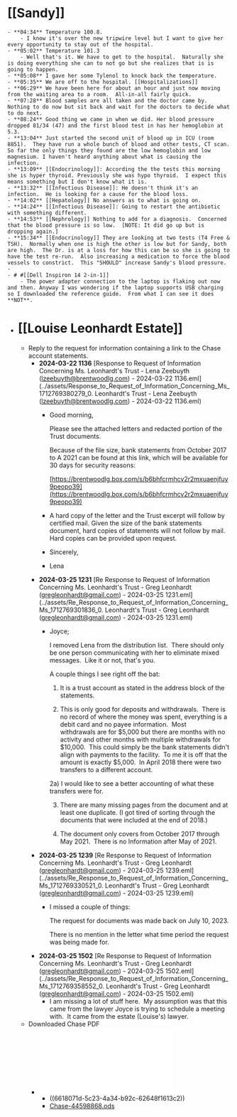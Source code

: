# [[Sandy]]
	- **04:34** Temperature 100.8.
		- I know it's over the new tripwire level but I want to give her every opportunity to stay out of the hospital.
	- **05:02** Temperature 101.3
		- Well that's it. We have to get to the hospital.  Naturally she is doing everything she can to not go but she realizes that is is going to happen.
	- **05:08** I gave her some Tylenol to knock back the temperature.
	- **05:35** We are off to the hospital. [[Hospitalizations]]
	- **06:29** We have been here for about an hour and just now moving from the waiting area to a room.  All-in-all fairly quick.
	- **07:28** Blood samples are all taken and the doctor came by.  Nothing to do now but sit back and wait for the doctors to decide what to do next.
	- **08:24** Good thing we came in when we did. Her blood pressure dropped 81/34 (47) and the first blood test in has her hemoglobin at 5.3.
	- **13:04** Just started the second unit of blood up in ICU (room 8851).  They have run a whole bunch of blood and other tests, CT scan.  So far the only things they found are the low hemoglobin and low magnesium. I haven't heard anything about what is causing the infection.
	- **13:09** [[Endocrinology]]: According the the tests this morning she is hyper thyroid. Previously she was hypo thyroid.  I expect this means something but I don't know what it is.
	- **13:32** [[Infectious Disease]]: He doesn't think it's an infection.  He is looking for a cause for the blood loss.
	- **14:02** [[Hepatology]] No answers as to what is going on.
	- **14:24** [[Infectious Disease]]: Going to restart the antibiotic with something different.
	- **14:53** [[Nephrology]] Nothing to add for a diagnosis.  Concerned that the blood pressure is so low.  [NOTE: It did go up but is dropping again.]
	- **15:34** [[Endocrinology]] They are looking at two tests (T4 Free & TSH).  Normally when one is high the other is low but for Sandy, both are high.  The Dr. is at a loss for how this can be so she is going to have the test re-run.  Also increasing a medication to force the blood vessels to constrict.  This "SHOULD" increase Sandy's blood pressure.
	-
	- # #[[Dell Inspiron 14 2-in-1]]
		- The power adapter connection to the laptop is flaking out now and then. Anyway I was wondering if the laptop supports USB charging so I downloaded the reference guide.  From what I can see it does **NOT**.
- # [[Louise Leonhardt Estate]]
	- Reply to the request for information containing a link to the Chase account statements.
		- **2024-03-22 1136** [Response to Request of Information Concerning Ms. Leonhardt's Trust - Lena Zeebuyth (lzeebuyth@brentwoodlg.com) - 2024-03-22 1136.eml](../assets/Response_to_Request_of_Information_Concerning_Ms_1712769380279_0. Leonhardt's Trust - Lena Zeebuyth (lzeebuyth@brentwoodlg.com) - 2024-03-22 1136.eml)
			- Good morning,
			  
			  Please see the attached letters and redacted portion of the Trust documents.
			  
			  Because of the file size, bank statements from October 2017 to A 2021 can be found at this link, which will be available for 30 days for security reasons:
			  
			  [https://brentwoodlg.box.com/s/b6bhfcrmhcv2r2mxuaenjfuy9peopo39](https://brentwoodlg.box.com/s/b6bhfcrmhcv2r2mxuaenjfuy9peopo39)
			- A hard copy of the letter and the Trust excerpt will follow by certified
			  mail. Given the size of the bank statements document, hard copies of 
			  statements will not follow by mail. Hard copies can be provided upon 
			  request.
			- Sincerely,
			- Lena
		- **2024-03-25 1231** [Re  Response to Request of Information Concerning Ms. Leonhardt's Trust - Greg Leonhardt (gregleonhardt@gmail.com) - 2024-03-25 1231.eml](../assets/Re_Response_to_Request_of_Information_Concerning_Ms_1712769301836_0. Leonhardt's Trust - Greg Leonhardt (gregleonhardt@gmail.com) - 2024-03-25 1231.eml)
			- Joyce;
			  
			  I removed Lena from the distribution list.  There should only be one person communicating with her to eliminate mixed messages.  Like it or not, that's you.
			  
			  A couple things I see right off the bat:
			  
			  1) It is a trust account as stated in the address block of the statements.
			  
			  2) This is only good for deposits and withdrawals.  There is no record of where the money was spent, everything is a debit card and no payee information.  Most withdrawals are for $5,000 but there are months with no activity and other months with multiple withdrawals for $10,000.  This could simply be the bank statements didn't align with payments to the facility.  To me it is off that the amount is exactly $5,000.  In April 2018 there were two transfers to a different account.
			  
			  2a) I would like to see a better accounting of what these transfers were for.
			  
			  3) There are many missing pages from the document and at least one duplicate. (I got tired of sorting through the documents that were included at the end of 2018.)
			  
			  4) The document only covers from October 2017 through May 2021.  There is no Information after May of 2021.
		- **2024-03-25 1239** [Re  Response to Request of Information Concerning Ms. Leonhardt's Trust - Greg Leonhardt (gregleonhardt@gmail.com) - 2024-03-25 1239.eml](../assets/Re_Response_to_Request_of_Information_Concerning_Ms_1712769330521_0. Leonhardt's Trust - Greg Leonhardt (gregleonhardt@gmail.com) - 2024-03-25 1239.eml)
			- I missed a couple of things:
			  
			  The request for documents was made back on July 10, 2023.
			  
			  There is no mention in the letter what time period the request was being made for.
		- **2024-03-25 1502** [Re  Response to Request of Information Concerning Ms. Leonhardt's Trust - Greg Leonhardt (gregleonhardt@gmail.com) - 2024-03-25 1502.eml](../assets/Re_Response_to_Request_of_Information_Concerning_Ms_1712769358552_0. Leonhardt's Trust - Greg Leonhardt (gregleonhardt@gmail.com) - 2024-03-25 1502.eml)
			- I  am missing a lot of stuff here.  My assumption was that this came from the lawyer Joyce is trying to schedule a meeting with.  It came from the  estate (Louise's) lawyer.
	- Downloaded Chase PDF
		- ![Statements 10.2017 to 05.2021.pdf](../assets/Statements_10.2017_to_05.2021_1712769438182_0.pdf)
			- ((6618071d-5c23-4a34-b92c-62648f1613c2))
			- [Chase-44598868.ods](../../../assets/Chase-44598868_1712873014276_0.ods)
